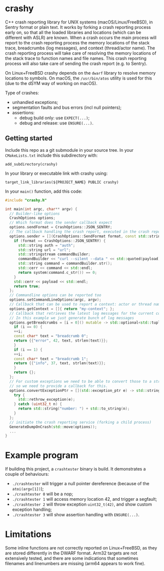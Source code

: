 # crashy

C++ crash reporting library for UNIX systems (macOS/Linux/FreeBSD), in Sentry format or plain text. It works by forking a crash reporting process early on, so that all the loaded libraries and locations (which can be different with ASLR) are known. When a crash occurs the main process will report to the crash reporting process the memory locations of the stack trace, breadcrumbs (log messages), and context (thread/actor name). The crash reporting process will take care of resolving the memory locations of the stack trace to function names and file names. This crash reporting process will also take care of sending the crash report (e.g. to Sentry).

On Linux+FreeBSD crashy depends on the `dwarf` library to resolve memory locations to symbols. On macOS, the `/usr/bin/atos` utility is used for this (due to the dSYM way of working on macOS).

Type of crashes:
- unhandled exceptions;
- segmentation faults and bus errors (incl null pointers);
- assertions:
  - debug build only: use `EXPECT(...)`;
  - debug and release: use `ENSURE(...)`.

## Getting started

Include this repo as a git submodule in your source tree. In your `CMakeLists.txt` include this subdirectory with:
```
add_subdirectory(crashy)
```

In your library or executable link with crashy using: 
```
target_link_libraries(${PROJECT_NAME} PUBLIC crashy)
```

In your `main()` function, add this code:
```c++
#include "crashy.h"

int main(int argc, char** argv) {
  // Builder-like options
  CrashOptions options;
  // Which format does the sender callback expect
  options.sendFormat = CrashOptions::JSON_SENTRY;
  // The callback handling the crash report, executed in the crash reporting process (that is forked)
  options.sender = [](CrashOptions::SendFormat format, const std::string& payload) -> bool{
    if (format == CrashOptions::JSON_SENTRY) {
      std::string auth = "auth";
      std::string url = "url";
      std::stringstream commandBuilder;
      commandBuilder << "curl --silent --data " << std::quoted(payload) << " -H \"Content-Type: application/json\" -H " << std::quoted("X-Sentry-Auth: Sentry sentry_version=7, sentry_key=" + auth + ", sentry_client=indigo_crash/0.1") << " " << std::quoted(url);
      std::string command = commandBuilder.str();
      std::cerr << command << std::endl;
      return system(command.c_str()) == 0;
    }
    std::cerr << payload << std::endl;
    return true;
  };
  // Commandline options can be reported too
  options.setCommandLineOptions(argc, argv);
  // Callback that can be used to report a context: actor or thread name
  options.getContext = []{ return "my-context"; };
  // Callback that retrieves the latest log messages for the current context
  // In this example we just generate bunch of log messages
  options.getBreadcrumbs = [i = 0]() mutable -> std::optional<std::tuple<const char*, time_t, const char*, size_t>> {
    if (i == 0) {
    ++i;
    const char* text = "breadcrumb 0";
    return {{"error", 42, text, strlen(text)}};
    }
    if (i == 1) {
    ++i;
    const char* text = "breadcrumb 1";
    return {{"info", 37, text, strlen(text)}};
    }
    return {};
  };
  // For custom exceptions we need to be able to convert those to a string,
  // so we need to provide a callback for this.
  options.convertExceptionPtr = [](std::exception_ptr e) -> std::string {
    try {
      std::rethrow_exception(e);
    } catch (uint32_t n) {
      return std::string("number: ") + std::to_string(n);
    }
  };
  // initiate the crash reporting service (forking a child process)
  GenerateDumpOnCrash(std::move(options));
  ...
}
```

# Example program

If building this project, a `crashtester` binary is build. It demonstrates a couple of behaviours:
- `./crashtester` will trigger a null pointer dereference (because of the `atoi(argv[1])`);
- `./crashtester 0` will be a nop;
- `./crashtester 1` will access memory location 42, and trigger a segfault;
- `./crashtester 2` will throw exception `uint32_t(42)`, and show custom exception handling;
- `./crashtester 3` will show assertion handling with `ENSURE(...)`.

# Limitations

Some inline functions are not correctly reported on Linux+FreeBSD, as they are stored differently in the DWARF format. Arm32 targets are not extensively tested, and there are some indications that sometimes filenames and linenumbers are missing (arm64 appears to work fine).
